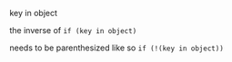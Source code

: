 key in object

the inverse of
`if (key in object)`

needs to be parenthesized like so
`if (!(key in object))`
